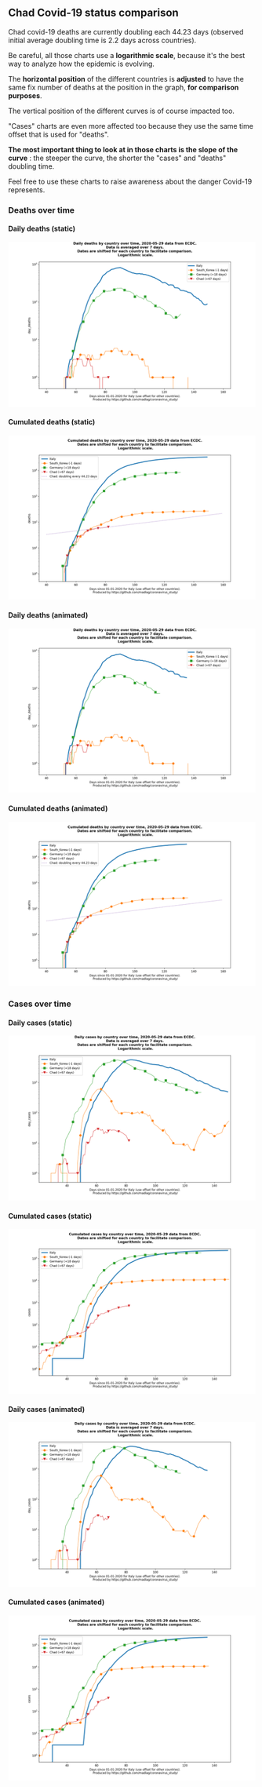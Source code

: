 ## Chad Covid-19 status comparison 

Chad covid-19 deaths are currently doubling each 44.23 days (observed initial average doubling time is 2.2 days across countries).



Be careful, all those charts use a **logarithmic scale**, because it's the best way to analyze how the epidemic is evolving.
 
The **horizontal position** of the different countries is **adjusted** to have the same fix number of deaths at the position in the graph, **for comparison purposes**.

The vertical position of the different curves is of course impacted too.

"Cases" charts are even more affected too because they use the same time offset that is used for "deaths".

**The most important thing to look at in those charts is the slope of the curve** : the steeper the curve, the shorter the "cases" and "deaths" doubling time.

Feel free to use these charts to raise awareness about the danger Covid-19 represents. 


 
### Deaths over time
 
#### Daily deaths (static)
![Chad covid-19 daily deaths static chart](https://raw.githubusercontent.com/madlag/coronavirus_study/master/notebooks/graphs/2020-05-29/countries/Chad/2020-05-29_Chad_day_deaths.png "Chad covid-19 day_deaths static chart")   
 
#### Cumulated deaths (static)
![Chad covid-19 cumulated deaths static chart](https://raw.githubusercontent.com/madlag/coronavirus_study/master/notebooks/graphs/2020-05-29/countries/Chad/2020-05-29_Chad_deaths.png "Chad covid-19 deaths static chart")   
 
#### Daily deaths (animated)
![Chad covid-19 daily deaths animated chart](https://raw.githubusercontent.com/madlag/coronavirus_study/master/notebooks/graphs/2020-05-29/countries/Chad/2020-05-29_Chad_day_deaths.gif "Chad covid-19 day_deaths animated chart")   
 
#### Cumulated deaths (animated)
![Chad covid-19 cumulated deaths animated chart](https://raw.githubusercontent.com/madlag/coronavirus_study/master/notebooks/graphs/2020-05-29/countries/Chad/2020-05-29_Chad_deaths.gif "Chad covid-19 deaths animated chart")   

 
### Cases over time
 
#### Daily cases (static)
![Chad covid-19 daily cases static chart](https://raw.githubusercontent.com/madlag/coronavirus_study/master/notebooks/graphs/2020-05-29/countries/Chad/2020-05-29_Chad_day_cases.png "Chad covid-19 day_cases static chart")   
 
#### Cumulated cases (static)
![Chad covid-19 cumulated cases static chart](https://raw.githubusercontent.com/madlag/coronavirus_study/master/notebooks/graphs/2020-05-29/countries/Chad/2020-05-29_Chad_cases.png "Chad covid-19 cases static chart")   
 
#### Daily cases (animated)
![Chad covid-19 daily cases animated chart](https://raw.githubusercontent.com/madlag/coronavirus_study/master/notebooks/graphs/2020-05-29/countries/Chad/2020-05-29_Chad_day_cases.gif "Chad covid-19 day_cases animated chart")   
 
#### Cumulated cases (animated)
![Chad covid-19 cumulated cases animated chart](https://raw.githubusercontent.com/madlag/coronavirus_study/master/notebooks/graphs/2020-05-29/countries/Chad/2020-05-29_Chad_cases.gif "Chad covid-19 cases animated chart")   


